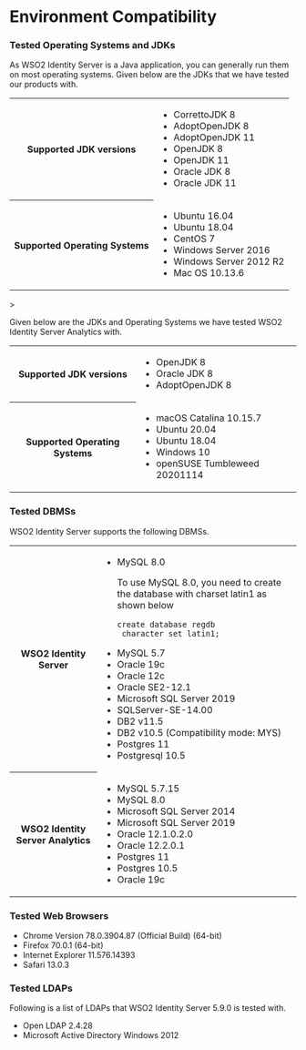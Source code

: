 # Environment Compatibility


### Tested Operating Systems and JDKs

As WSO2 Identity Server is a Java application, you can generally run them on most operating systems. Given below are the JDKs that we have tested our products with.

<table>
	<tr>
		<th>Supported JDK versions</th>	
		<td>
			<ul>
				<li>CorrettoJDK 8</li>
				<li>AdoptOpenJDK 8</li>
				<li>AdoptOpenJDK 11</li>
				<li>OpenJDK 8</li>
				<li>OpenJDK 11</li>
				<li>Oracle JDK 8</li>
				<li>Oracle JDK 11</li>
			</ul>
		</td>
	</tr>
	<tr>
		<th>Supported Operating Systems</th>
		<td>
			<ul>
				<li>Ubuntu 16.04</li>
				<li>Ubuntu 18.04</li>
				<li>CentOS 7</li>
				<li>Windows Server 2016</li>
				<li>Windows Server 2012 R2</li>
				<li>Mac OS 10.13.6</li>
			</ul>
		</td>
	</tr>
</table>>

Given below are the JDKs and Operating Systems we have tested WSO2 Identity Server Analytics with.

<table>
	<tr>
		<th>Supported JDK versions</th>	
		<td>
			<ul>
				<li>OpenJDK 8</li>
				<li>Oracle JDK 8</li>
				<li>AdoptOpenJDK 8</li>
			</ul>
		</td>
	</tr>
	<tr>
		<th>Supported Operating Systems</th>
		<td>
			<ul>
				<li>macOS Catalina 10.15.7</li>
				<li>Ubuntu 20.04</li>
				<li>Ubuntu 18.04</li>
				<li>Windows 10</li>
				<li>openSUSE Tumbleweed 20201114</li>
			</ul>
		</td>
	</tr>
</table>

### Tested DBMSs

WSO2 Identity Server supports the following DBMSs.

<table>
	<tr>
		<th>WSO2 Identity Server</th>
		<td>
			<ul>
				<li>MySQL 8.0</li>
				<div class="admonition warning">
					<p class="admonition-title"></p>
					<p>To use MySQL 8.0, you need to create the database with charset latin1 as shown below</p>
					<p><code>create database regdb <br> character set latin1; </code></p>
				</div>
				<li>MySQL 5.7</li>
				<li>Oracle 19c</li>
				<li>Oracle 12c</li>
				<li>Oracle SE2-12.1</li>
				<li>Microsoft SQL Server 2019</li>
				<li>SQLServer-SE-14.00</li>
				<li>DB2 v11.5</li>
				<li>DB2 v10.5 (Compatibility mode: MYS)</li>
				<li>Postgres 11</li>
				<li>Postgresql 10.5</li>
			</ul>
		</td>
	</tr>
	<tr>
		<th>WSO2 Identity Server Analytics</th>
		<td>
			<ul>
				<li>MySQL 5.7.15</li>
				<li>MySQL 8.0</li>
				<li>Microsoft SQL Server  2014</li>
				<li>Microsoft SQL Server 2019</li>
				<li>Oracle 12.1.0.2.0</li>
				<li>Oracle 12.2.0.1</li>
				<li>Postgres 11</li>
				<li>Postgres 10.5</li>
				<li>Oracle 19c</li>
			</ul>
		</td>
	</tr>
</table>

### Tested Web Browsers

<ul>
<li>Chrome Version 78.0.3904.87 (Official Build) (64-bit)</li>
<li>Firefox 70.0.1 (64-bit)</li>
<li>Internet Explorer 11.576.14393</li>
<li>Safari 13.0.3</li>
</ul>

### Tested LDAPs

Following is a list of LDAPs that WSO2 Identity Server 5.9.0 is tested with.

<ul>
	<li>Open LDAP 2.4.28</li>
	<li>Microsoft Active Directory Windows 2012</li>
</ul>







